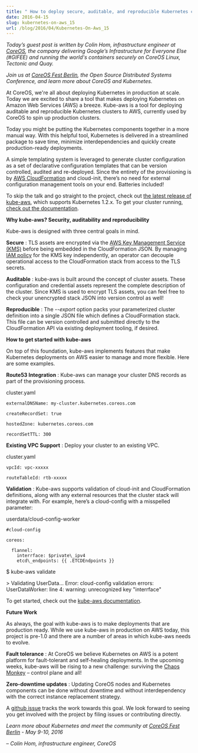 ```yaml
---
title: " How to deploy secure, auditable, and reproducible Kubernetes clusters on AWS "
date: 2016-04-15
slug: kubernetes-on-aws_15
url: /blog/2016/04/Kubernetes-On-Aws_15
---
```


_Today’s guest post is written by Colin Hom, infrastructure engineer at [CoreOS](https://coreos.com/), the company delivering Google’s Infrastructure for Everyone Else (#GIFEE) and running the world's containers securely on CoreOS Linux, Tectonic and Quay._

_Join us at [CoreOS Fest Berlin](https://coreos.com/fest/), the Open Source Distributed Systems Conference, and learn more about CoreOS and Kubernetes._

At CoreOS, we're all about deploying Kubernetes in production at scale. Today we are excited to share a tool that makes deploying Kubernetes on Amazon Web Services (AWS) a breeze. Kube-aws is a tool for deploying auditable and reproducible Kubernetes clusters to AWS, currently used by CoreOS to spin up production clusters.

Today you might be putting the Kubernetes components together in a more manual way. With this helpful tool, Kubernetes is delivered in a streamlined package to save time, minimize interdependencies and quickly create production-ready deployments.

A simple templating system is leveraged to generate cluster configuration as a set of declarative configuration templates that can be version controlled, audited and re-deployed. Since the entirety of the provisioning is by [AWS CloudFormation](https://aws.amazon.com/cloudformation/) and cloud-init, there’s no need for external configuration management tools on your end. Batteries included!

To skip the talk and go straight to the project, check out [the latest release of kube-aws](https://github.com/coreos/coreos-kubernetes/releases), which supports Kubernetes 1.2.x. To get your cluster running, [check out the documentation](https://coreos.com/kubernetes/docs/latest/kubernetes-on-aws.html).

**Why kube-aws? Security, auditability and reproducibility**

Kube-aws is designed with three central goals in mind.


**Secure** : TLS assets are encrypted via the [AWS Key Management Service (KMS)](https://aws.amazon.com/kms/) before being embedded in the CloudFormation JSON. By managing [IAM policy](http://docs.aws.amazon.com/IAM/latest/UserGuide/access_policies.html) for the KMS key independently, an operator can decouple operational access to the CloudFormation stack from access to the TLS secrets.



**Auditable** : kube-aws is built around the concept of cluster assets. These configuration and credential assets represent the complete description of the cluster. Since KMS is used to encrypt TLS assets, you can feel free to check your unencrypted stack JSON into version control as well!



**Reproducible** : The _--export_ option packs your parameterized cluster definition into a single JSON file which defines a CloudFormation stack. This file can be version controlled and submitted directly to the CloudFormation API via existing deployment tooling, if desired.


**How to get started with kube-aws**



On top of this foundation, kube-aws implements features that make Kubernetes deployments on AWS easier to manage and more flexible. Here are some examples.



**Route53 Integration** : Kube-aws can manage your cluster DNS records as part of the provisioning process.



cluster.yaml
```
externalDNSName: my-cluster.kubernetes.coreos.com

createRecordSet: true

hostedZone: kubernetes.coreos.com

recordSetTTL: 300
```



**Existing VPC Support** : Deploy your cluster to an existing VPC.



cluster.yaml


```
vpcId: vpc-xxxxx

routeTableId: rtb-xxxxx
 ```



**Validation** : Kube-aws supports validation of cloud-init and CloudFormation definitions, along with any external resources that the cluster stack will integrate with. For example, here’s a cloud-config with a misspelled parameter:



userdata/cloud-config-worker


```
#cloud-config

coreos:

  flannel:
    interrface: $private\_ipv4
    etcd\_endpoints: {{ .ETCDEndpoints }}
 ```



 $ kube-aws validate


 \> Validating UserData...
    Error: cloud-config validation errors:
    UserDataWorker: line 4: warning: unrecognized key "interrface"



To get started, check out the [kube-aws documentation](https://coreos.com/kubernetes/docs/latest/kubernetes-on-aws.html).


**Future Work**

As always, the goal with kube-aws is to make deployments that are production ready. While we use kube-aws in production on AWS today, this project is pre-1.0 and there are a number of areas in which kube-aws needs to evolve.

**Fault tolerance** : At CoreOS we believe Kubernetes on AWS is a potent platform for fault-tolerant and self-healing deployments. In the upcoming weeks, kube-aws will be rising to a new challenge: surviving the [Chaos Monkey](https://github.com/Netflix/SimianArmy/wiki/Chaos-Monkey) – control plane and all!

**Zero-downtime updates** : Updating CoreOS nodes and Kubernetes components can be done without downtime and without interdependency with the correct instance replacement strategy.

A [github issue](https://github.com/coreos/coreos-kubernetes/issues/340) tracks the work towards this goal. We look forward to seeing you get involved with the project by filing issues or contributing directly.


_Learn more about Kubernetes and meet the community at [CoreOS Fest Berlin](https://coreos.com/fest/) - May 9-10, 2016_



_– Colin Hom, infrastructure engineer, CoreOS_